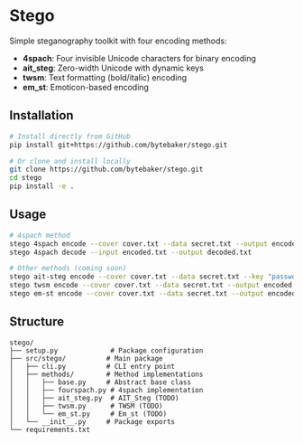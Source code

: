 # Stego

Simple steganography toolkit with four encoding methods:

- **4spach**: Four invisible Unicode characters for binary encoding
- **ait_steg**: Zero-width Unicode with dynamic keys  
- **twsm**: Text formatting (bold/italic) encoding
- **em_st**: Emoticon-based encoding

## Installation

```bash
# Install directly from GitHub
pip install git+https://github.com/bytebaker/stego.git

# Or clone and install locally
git clone https://github.com/bytebaker/stego.git
cd stego
pip install -e .
```

## Usage

```bash
# 4spach method
stego 4spach encode --cover cover.txt --data secret.txt --output encoded.txt
stego 4spach decode --input encoded.txt --output decoded.txt

# Other methods (coming soon)
stego ait-steg encode --cover cover.txt --data secret.txt --key "password" --output encoded.txt
stego twsm encode --cover cover.txt --data secret.txt --output encoded.txt
stego em-st encode --cover cover.txt --data secret.txt --output encoded.txt
```

## Structure

```
stego/
├── setup.py             # Package configuration  
├── src/stego/          # Main package
│   ├── cli.py          # CLI entry point
│   ├── methods/        # Method implementations
│   │   ├── base.py     # Abstract base class
│   │   ├── fourspach.py # 4spach implementation
│   │   ├── ait_steg.py  # AIT_Steg (TODO)
│   │   ├── twsm.py      # TWSM (TODO)  
│   │   └── em_st.py     # Em_st (TODO)
│   └── __init__.py     # Package exports
└── requirements.txt
```
